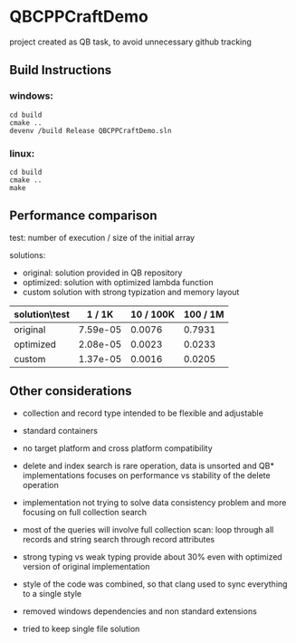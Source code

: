 # QBCPPCraftDemo

project created as QB task, to avoid unnecessary github tracking

## Build Instructions

### windows:
```
cd build
cmake ..
devenv /build Release QBCPPCraftDemo.sln
```
### linux:
```
cd build
cmake ..
make
```

## Performance comparison

test: number of execution / size of the initial array

solutions:
 - original: solution provided in QB repository
 - optimized: solution with optimized lambda function
 - custom solution with strong typization and memory layout


solution\test  | 1 / 1K    | 10 / 100K | 100 / 1M
---------------|-----------|-----------|----------
original       | 7.59e-05  | 0.0076    | 0.7931 
optimized      | 2.08e-05  | 0.0023    | 0.0233
custom         | 1.37e-05  | 0.0016    | 0.0205

## Other considerations

- collection and record type intended to be flexible and adjustable 
- standard containers
- no target platform and cross platform compatibility
- delete and index search is rare operation, data is unsorted and QB* implementations focuses on performance vs stability of the delete operation
- implementation not trying to solve data consistency problem and more focusing on full collection search
- most of the queries will involve full collection scan: loop through all records and string search through record attributes

- strong typing vs weak typing provide about 30% even with optimized version of original implementation
- style of the code was combined, so that clang used to sync everything to a single style
- removed windows dependencies and non standard extensions
- tried to keep single file solution
